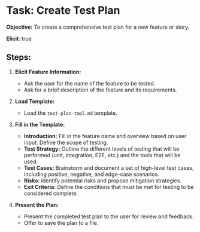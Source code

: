 # Task: Create Test Plan

**Objective:** To create a comprehensive test plan for a new feature or story.

**Elicit**: true

## Steps:

1.  **Elicit Feature Information:**
    -   Ask the user for the name of the feature to be tested.
    -   Ask for a brief description of the feature and its requirements.

2.  **Load Template:**
    -   Load the `test-plan-tmpl.md` template.

3.  **Fill in the Template:**
    -   **Introduction:** Fill in the feature name and overview based on user input. Define the scope of testing.
    -   **Test Strategy:** Outline the different levels of testing that will be performed (unit, integration, E2E, etc.) and the tools that will be used.
    -   **Test Cases:** Brainstorm and document a set of high-level test cases, including positive, negative, and edge-case scenarios.
    -   **Risks:** Identify potential risks and propose mitigation strategies.
    -   **Exit Criteria:** Define the conditions that must be met for testing to be considered complete.

4.  **Present the Plan:**
    -   Present the completed test plan to the user for review and feedback.
    -   Offer to save the plan to a file.
